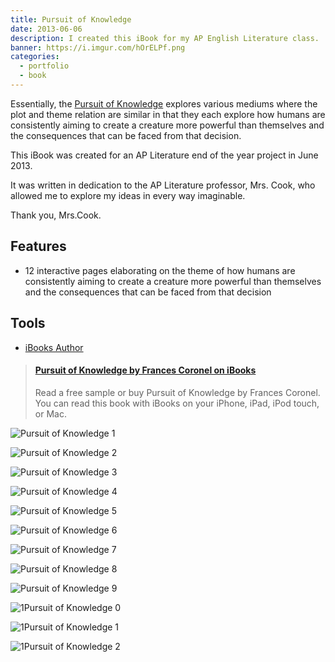 ```yaml
---
title: Pursuit of Knowledge
date: 2013-06-06
description: I created this iBook for my AP English Literature class.
banner: https://i.imgur.com/hOrELPf.png
categories:
  - portfolio
  - book
---
```


Essentially, the [Pursuit of Knowledge](//itunes.apple.com/us/book/pursuit-of-knowledge/id1073378182?ls=1&mt=11) explores various mediums where the plot and theme relation are similar in that they each explore how humans are consistently aiming to create a creature more powerful than themselves and the consequences that can be faced from that decision.

This iBook was created for an AP Literature end of the year project in June 2013.

It was written in dedication to the AP Literature professor, Mrs. Cook, who allowed me to explore my ideas in every way imaginable.

Thank you, Mrs.Cook.

## Features

* 12 interactive pages elaborating on the theme of how humans are consistently aiming to create a creature more powerful than themselves and the consequences that can be faced from that decision

## Tools

* [iBooks Author](//www.apple.com/ibooks-author/)

<blockquote class="embedly-card"><h4><a href="https://itunes.apple.com/us/book/pursuit-of-knowledge/id1073378182?ls=1&mt=11">Pursuit of Knowledge by Frances Coronel on iBooks</a></h4><p>Read a free sample or buy Pursuit of Knowledge by Frances Coronel. You can read this book with iBooks on your iPhone, iPad, iPod touch, or Mac.</p></blockquote>
<script async src="//cdn.embedly.com/widgets/platform.js" charset="UTF-8"></script>

![Pursuit of Knowledge 1](https://i.imgur.com/g5wX71r.jpg)

![Pursuit of Knowledge 2](https://i.imgur.com/3AqyE3d.jpg)

![Pursuit of Knowledge 3](https://i.imgur.com/suwDekg.jpg)

![Pursuit of Knowledge 4](https://i.imgur.com/Y3jbXiJ.jpg)

![Pursuit of Knowledge 5](https://i.imgur.com/XQHaskw.jpg)

![Pursuit of Knowledge 6](https://i.imgur.com/tG5yVVj.jpg)

![Pursuit of Knowledge 7](https://i.imgur.com/DMgzpXs.jpg)

![Pursuit of Knowledge 8](https://i.imgur.com/CgSeuB1.jpg)

![Pursuit of Knowledge 9](https://i.imgur.com/4VdEKTn.jpg)

![1Pursuit of Knowledge 0](https://i.imgur.com/AYZWBQR.jpg)

![1Pursuit of Knowledge 1](https://i.imgur.com/ZzotBm7.jpg)

![1Pursuit of Knowledge 2](https://i.imgur.com/F6R8otG.jpg)

